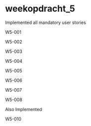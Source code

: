 # weekopdracht_5



Implemented all mandatory user stories

W5-001

W5-002

W5-003

W5-004

W5-005

W5-006

W5-007

W5-008

Also Implemented

W5-010
